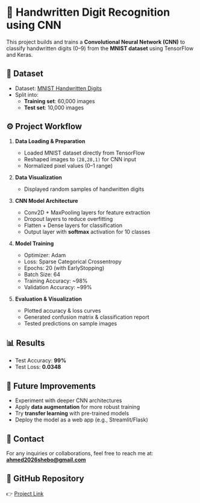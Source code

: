 # 🔢 Handwritten Digit Recognition using CNN  

This project builds and trains a **Convolutional Neural Network (CNN)** to classify handwritten digits (0–9) from the **MNIST dataset** using TensorFlow and Keras.  

## 📂 Dataset  
- Dataset: [MNIST Handwritten Digits](http://yann.lecun.com/exdb/mnist/)  
- Split into:  
  - **Training set**: 60,000 images  
  - **Test set**: 10,000 images  

## ⚙️ Project Workflow  
1. **Data Loading & Preparation**  
   - Loaded MNIST dataset directly from TensorFlow  
   - Reshaped images to `(28,28,1)` for CNN input  
   - Normalized pixel values (0–1 range)  

2. **Data Visualization**  
   - Displayed random samples of handwritten digits  

3. **CNN Model Architecture**  
   - Conv2D + MaxPooling layers for feature extraction  
   - Dropout layers to reduce overfitting  
   - Flatten + Dense layers for classification  
   - Output layer with **softmax** activation for 10 classes  

4. **Model Training**  
   - Optimizer: Adam  
   - Loss: Sparse Categorical Crossentropy  
   - Epochs: 20 (with EarlyStopping)  
   - Batch Size: 64  
   - Training Accuracy: ~98%  
   - Validation Accuracy: ~99%  

5. **Evaluation & Visualization**  
   - Plotted accuracy & loss curves  
   - Generated confusion matrix & classification report  
   - Tested predictions on sample images  

## 📊 Results  
- Test Accuracy: **99%**  
- Test Loss: **0.0348**  

## 🚀 Future Improvements  
- Experiment with deeper CNN architectures  
- Apply **data augmentation** for more robust training  
- Try **transfer learning** with pre-trained models  
- Deploy the model as a web app (e.g., Streamlit/Flask)  

## 📧 Contact  
For any inquiries or collaborations, feel free to reach me at: **ahmed2026shebo@gmail.com**  

## 🔗 GitHub Repository  
👉 [Project Link](https://github.com/ahmed2022Elshebawy/Deep-learning/blob/main/Handwritten%20Digit%20Recognition%20(MNIST%20dataset).ipynb)  
